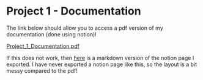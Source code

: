 # Project 1 - Documentation

The link below should allow you to access a pdf version of my documentation (done using notion)!

[Project_1_Documentation.pdf](https://github.com/AalyaSharaf/ConnectionsLabSpring2022/files/8148197/Project_1_Documentation.pdf)

If this does not work, then [here](https://github.com/AalyaSharaf/ConnectionsLabSpring2022/blob/main/Project%201/Project1Documentation/Project%201%20%20e6ac7.md) is a markdown version of the notion page I exported. I have never exported a notion page like this, so the layout is a bit messy compared to the pdf!
